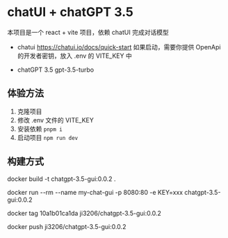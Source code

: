 # chatUI + chatGPT 3.5

本项目是一个 react + vite 项目，依赖 chatUI 完成对话模型

- chatui https://chatui.io/docs/quick-start
  如果启动，需要你提供 OpenApi 的开发者密钥，放入 .env 的 VITE_KEY 中

- chatGPT 3.5 gpt-3.5-turbo

## 体验方法

1. 克隆项目
2. 修改 .env 文件的 VITE_KEY
3. 安装依赖 `pnpm i`
4. 启动项目 `npm run dev`

## 构建方式

docker build -t chatgpt-3.5-gui:0.0.2 .

docker run --rm --name my-chat-gui -p 8080:80 -e KEY=xxx chatgpt-3.5-gui:0.0.2

docker tag 10a1b01ca1da ji3206/chatgpt-3.5-gui:0.0.2

docker push ji3206/chatgpt-3.5-gui:0.0.2
